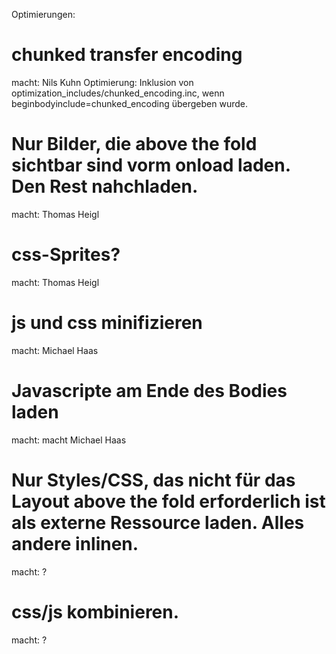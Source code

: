 Optimierungen:

# chunked transfer encoding
macht: Nils Kuhn
Optimierung: Inklusion von optimization_includes/chunked_encoding.inc, wenn beginbodyinclude=chunked_encoding übergeben wurde.

# Nur Bilder, die above the fold sichtbar sind vorm onload laden. Den Rest nahchladen.
macht: Thomas Heigl

# css-Sprites?
macht: Thomas Heigl

# js und css minifizieren
macht: Michael Haas

# Javascripte am Ende des Bodies laden
macht: macht Michael Haas

# Nur Styles/CSS, das nicht für das Layout above the fold erforderlich ist als externe Ressource laden. Alles andere inlinen.
macht: ?

# css/js kombinieren.
macht: ?